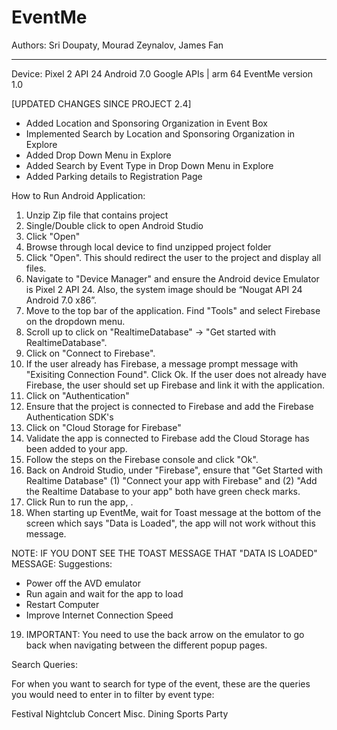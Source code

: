 # EventMe


Authors: Sri Doupaty, Mourad Zeynalov, James Fan

**************************************************************************************

Device: Pixel 2 API 24 Android 7.0 Google APIs | arm 64
EventMe version 1.0


[UPDATED CHANGES SINCE PROJECT 2.4]
- Added Location and Sponsoring Organization in Event Box
- Implemented Search by Location and Sponsoring Organization in Explore
- Added Drop Down Menu in Explore
- Added Search by Event Type in Drop Down Menu in Explore
- Added Parking details to Registration Page




How to Run Android Application: 
1. Unzip Zip file that contains project
2. Single/Double click to open Android Studio 
3. Click "Open"
4. Browse through local device to find unzipped project folder
5. Click "Open". This should redirect the user to the project and display all files.
6. Navigate to "Device Manager" and ensure the Android device Emulator is Pixel 2 API 24. Also, the system image should be “Nougat API 24 Android 7.0 x86”.
7. Move to the top bar of the application. Find "Tools" and select Firebase on the dropdown menu.
8. Scroll up to click on "RealtimeDatabase" -> "Get started with RealtimeDatabase". 
9. Click on "Connect to Firebase". 
10. If the user already has Firebase, a message prompt message with "Exisiting Connection Found". Click Ok.  If the user does not already have Firebase, the user should set up Firebase and link it with the application. 
11. Click on "Authentication"
12. Ensure that the project is connected to Firebase and add the Firebase Authentication SDK's
13. Click on "Cloud Storage for Firebase"
14. Validate the app is connected to Firebase add the Cloud Storage has been added to your app.
15. Follow the steps on the Firebase console and click "Ok". 
16. Back on Android Studio, under "Firebase", ensure that "Get Started with Realtime Database" (1) "Connect your app with Firebase"
and (2) "Add the Realtime Database to your app" both have green check marks. 
17. Click Run to run the app, . 
18. When starting up EventMe, wait for Toast message at the bottom of the screen which says "Data is Loaded", the app will not work without this message.

NOTE: IF YOU DONT SEE THE TOAST MESSAGE THAT "DATA IS LOADED" MESSAGE:
Suggestions:
- Power off the AVD emulator
- Run again and wait for the app to load
- Restart Computer
- Improve Internet Connection Speed


19. IMPORTANT: You need to use the back arrow on the emulator to go back when navigating between the different popup pages. 

Search Queries: 

For when you want to search for type of the event, these are the queries you would need to enter in to filter by event type:

Festival
Nightclub
Concert
Misc.
Dining
Sports
Party








